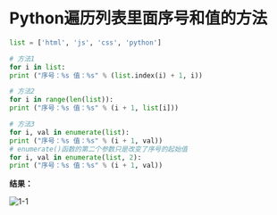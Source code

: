 # Python遍历列表里面序号和值的方法

```python
list = ['html', 'js', 'css', 'python']

# 方法1
for i in list:
print ("序号：%s 值：%s" % (list.index(i) + 1, i))

# 方法2
for i in range(len(list)):
print ("序号：%s 值：%s" % (i + 1, list[i]))

# 方法3
for i, val in enumerate(list):
print ("序号：%s 值：%s" % (i + 1, val))
# enumerate()函数的第二个参数只是改变了序号的起始值
for i, val in enumerate(list, 2):
print ("序号：%s 值：%s" % (i + 1, val))
```

**结果：**


![1-1](https://s2.ax1x.com/2020/01/21/1kCvrj.png)





<comment/>
<ad/>